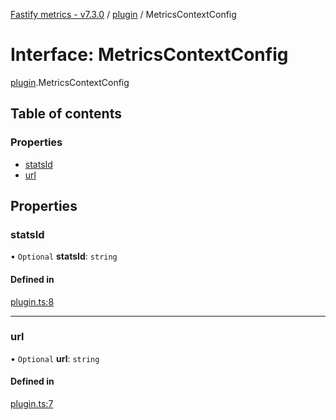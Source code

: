 [Fastify metrics - v7.3.0](../README.md) / [plugin](../modules/plugin.md) / MetricsContextConfig

# Interface: MetricsContextConfig

[plugin](../modules/plugin.md).MetricsContextConfig

## Table of contents

### Properties

- [statsId](plugin.MetricsContextConfig.md#statsid)
- [url](plugin.MetricsContextConfig.md#url)

## Properties

### statsId

• `Optional` **statsId**: `string`

#### Defined in

[plugin.ts:8](https://github.com/SkeLLLa/fastify-metrics/blob/c351f80/src/plugin.ts#L8)

---

### url

• `Optional` **url**: `string`

#### Defined in

[plugin.ts:7](https://github.com/SkeLLLa/fastify-metrics/blob/c351f80/src/plugin.ts#L7)
